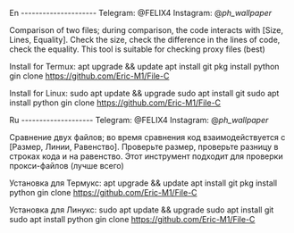 En ---------------------
Telegram: @FELIX4
Instagram: @_ph_wallpaper_ 
 
Comparison of two files; during comparison, the code interacts with [Size, Lines, Equality].
Check the size, check the difference in the lines of code, check the equality.
This tool is suitable for checking proxy files (best)
 
Install for Termux:
apt upgrade && update
apt install git
pkg install python 
gin clone https://github.com/Eric-M1/File-C
  
Install for Linux:
sudo apt update && upgrade
sudo apt install git
sudo apt install python
gin clone https://github.com/Eric-M1/File-C


Ru --------------------
Telegram: @FELIX4
Instagram: @_ph_wallpaper_ 

Сравнение двух файлов; во время сравнения код взаимодействуется с [Размер, Линии, Равенство].
Проверьте размер, проверьте разницу в строках кода и на равенство.
Этот инструмент подходит для проверки прокси-файлов (лучше всего)

Установка для Термукс:
apt upgrade && update
apt install git
pkg install python 
gin clone https://github.com/Eric-M1/File-C
 
Установка для Линукс:
sudo apt update && upgrade
sudo apt install git
sudo apt install python
gin clone https://github.com/Eric-M1/File-C
